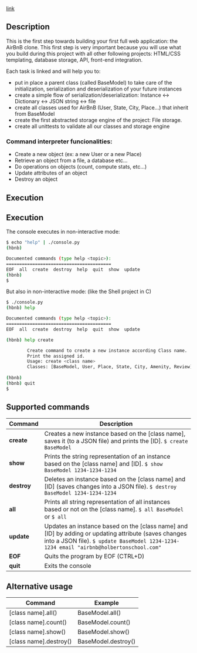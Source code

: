 [link](https://i.imgur.com/X8EA2Zv.png)

## Description
This is the first step towards building your first full web application: the AirBnB clone. This first step is very important because you will use what you build during this project with all other following projects: HTML/CSS templating, database storage, API, front-end integration.

Each task is linked and will help you to:

* put in place a parent class (called BaseModel) to take care of the initialization, serialization and deserialization of your future instances
* create a simple flow of serialization/deserialization: Instance <-> Dictionary <-> JSON string <-> file
* create all classes used for AirBnB (User, State, City, Place…) that inherit from BaseModel
* create the first abstracted storage engine of the project: File storage.
* create all unittests to validate all our classes and storage engine

### Command interpreter funcionalities:
* Create a new object (ex: a new User or a new Place)
* Retrieve an object from a file, a database etc…
* Do operations on objects (count, compute stats, etc…)
* Update attributes of an object
* Destroy an object

## Execution
## Execution
The console executes in non-interactive mode:
```bash
$ echo "help" | ./console.py
(hbnb)

Documented commands (type help <topic>):
========================================
EOF  all  create  destroy  help  quit  show  update
(hbnb) 
$
```
But also in non-interactive mode: (like the Shell project in C)

```bash
$ ./console.py
(hbnb) help

Documented commands (type help <topic>):
========================================
EOF  all  create  destroy  help  quit  show  update

(hbnb) help create

        Create command to create a new instance according Class name.
        Print the assigned id.
        Usage: create <class name>
        Classes: [BaseModel, User, Place, State, City, Amenity, Review]
        
(hbnb) 
(hbnb) quit
$
```
## Supported commands
|Command| Description |
|--|--|
| **create** | Creates a new instance based on the [class name], saves it (to a JSON file) and prints the [ID]. `$ create BaseModel` |
| **show** | Prints the string representation of an instance based on the [class name] and [ID]. `$ show BaseModel 1234-1234-1234` |
| **destroy** | Deletes an instance based on the [class name] and [ID] (saves changes into a JSON file). `$ destroy BaseModel 1234-1234-1234` |
| **all** | Prints all string representation of all instances based or not on the [class name]. `$ all BaseModel` or `$ all` | 
| **update** | Updates an instance based on the [class name] and [ID] by adding or updating attribute (saves changes into a JSON file). `$ update BaseModel 1234-1234-1234 email "airbnb@holbertonschool.com"`|
| **EOF** | Quits the program by EOF (CTRL+D) |
| **quit** | Exits the console |


## Alternative usage
|Command| Example |
|--|--|
|[class name].all()| BaseModel.all() |
|[class name].count()| BaseModel.count() |
|[class name].show()| BaseModel.show() |
|[class name].destroy()| BaseModel.destroy() |

